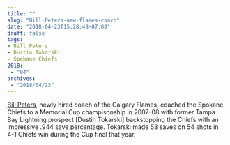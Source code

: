 ```yaml
---
title: ""
slug: "Bill-Peters-new-flames-coach"
date: "2018-04-23T15:28:48-07:00"
draft: false
tags:
- Bill Peters
- Dustin Tokarski
- Spokane Chiefs
2018:
 - "04"
archives:
 - "2018/04/23"
---
```


[Bill Peters][url-ref], newly hired coach of the Calgary Flames, coached the Spokane Chiefs to a Memorial Cup champisonship in 2007-08 with former Tampa Bay Lightning prospect [Dustin Tokarski] backstopping the Chiefs with an impressive .944 save percentage. Tokarski made 53 saves on 54 shots in 4-1 Chiefs win during the Cup final that year.

[url-ref]: http://www.hockeydb.com/ihdb/stats/pdisplay.php?filter=Y&pid=16289
[1]: https://www.hockey-reference.com/players/t/tokardu01.html
